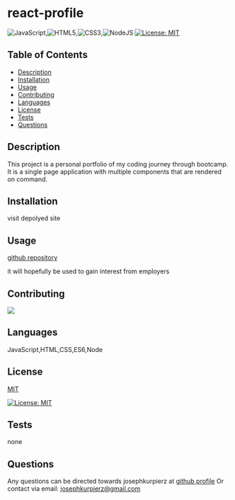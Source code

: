 # react-profile

  ![JavaScript](https://img.shields.io/badge/javascript-%23323330.svg?style=for-the-badge&logo=javascript&logoColor=%23F7DF1E),![HTML5](https://img.shields.io/badge/html5-%23E34F26.svg?style=for-the-badge&logo=html5&logoColor=white),![CSS3](https://img.shields.io/badge/css3-%231572B6.svg?style=for-the-badge&logo=css3&logoColor=white),![NodeJS](https://img.shields.io/badge/node.js-6DA55F?style=for-the-badge&logo=node.js&logoColor=white)
  [![License: MIT](https://img.shields.io/badge/License-MIT-yellow.svg)](https://opensource.org/licenses/MIT)
  ## Table of Contents 
  - [Description](#description)
  - [Installation](#installation)
  - [Usage](#usage)
  - [Contributing](#contributing)
  - [Languages](#languages)
  - [License](#license)
  - [Tests](#tests)
  - [Questions](#questions)
  
  ## Description
  This project is a personal portfolio of my coding journey through bootcamp.  It is a single page application with multiple components that are rendered on command.

  ## Installation
  visit depolyed site

  ## Usage
  [github repository](https://github.com/josephkurpierz/react-profile)

  it will hopefully be used to gain interest from employers

  ## Contributing
  <a href="https://github.com/josephkurpierz/react-profile/graphs/contributors">
    <img src="https://contrib.rocks/image?repo=josephkurpierz/react-profile"/> </a>

  ## Languages
  JavaScript,HTML,CSS,ES6,Node

  
  ## License 
  [MIT](https://choosealicense.com/licenses/mit/) 

  [![License: MIT](https://img.shields.io/badge/License-MIT-yellow.svg)](https://opensource.org/licenses/MIT)
  

  ## Tests
  none

  ## Questions
  Any questions can be directed towards josephkurpierz at [github profile](https://github.com/josephkurpierz/)
  Or contact via email: josephkurpierz@gmail.com
